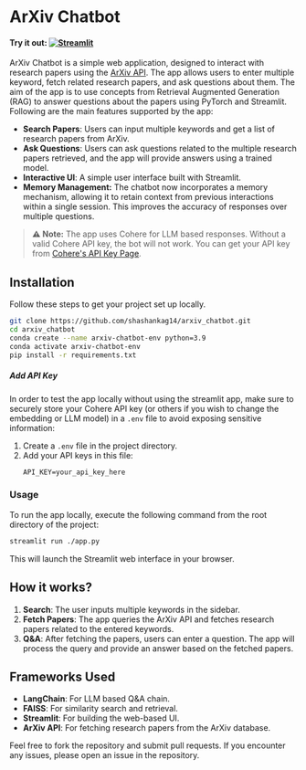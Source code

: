 
# ArXiv Chatbot

#### **Try it out:** [![Streamlit](https://static.streamlit.io/badges/streamlit_badge_black_white.svg)](https://arxivchatbot.streamlit.app/)

ArXiv Chatbot is a simple web application, designed to interact with research papers using the [ArXiv API](https://info.arxiv.org/help/api/index.html). The app allows users to enter multiple keyword, fetch related research papers, and ask questions about them. The aim of the app is to use concepts from Retrieval Augmented Generation (RAG) to answer questions about the papers using PyTorch and Streamlit. Following are the main features supported by the app:

- **Search Papers**: Users can input multiple keywords and get a list of research papers from ArXiv.
- **Ask Questions**: Users can ask questions related to the multiple research papers retrieved, and the app will provide answers using a trained model.
- **Interactive UI**: A simple user interface built with Streamlit.
- **Memory Management:** The chatbot now incorporates a memory mechanism, allowing it to retain context from previous interactions within a single session. This improves the accuracy of responses over multiple questions.

> **⚠️ Note:** The app uses Cohere for LLM based responses. Without a valid Cohere API key, the bot will not work. You can get your API key from [Cohere's API Key Page](https://dashboard.cohere.com/api-keys).

## Installation

Follow these steps to get your project set up locally.

  ```bash
  git clone https://github.com/shashankag14/arxiv_chatbot.git
  cd arxiv_chatbot
  conda create --name arxiv-chatbot-env python=3.9
  conda activate arxiv-chatbot-env
  pip install -r requirements.txt
  ```

##### Add API Key

In order to test the app locally without using the streamlit app, make sure to securely store your Cohere API key (or others if you wish to change the embedding or LLM model) in a `.env` file to avoid exposing sensitive information:

1. Create a `.env` file in the project directory.
2. Add your API keys in this file:
   ```plaintext
   API_KEY=your_api_key_here
   ```

### Usage

To run the app locally, execute the following command from the root directory of the project:

```bash
streamlit run ./app.py
```

This will launch the Streamlit web interface in your browser.

## How it works?

1. **Search**: The user inputs multiple keywords in the sidebar.
2. **Fetch Papers**: The app queries the ArXiv API and fetches research papers related to the entered keywords.
3. **Q&A**: After fetching the papers, users can enter a question. The app will process the query and provide an answer based on the fetched papers.

## Frameworks Used

- **LangChain**: For LLM based Q&A chain.
- **FAISS**: For similarity search and retrieval.
- **Streamlit**: For building the web-based UI.
- **ArXiv API**: For fetching research papers from the ArXiv database.

Feel free to fork the repository and submit pull requests. If you encounter any issues, please open an issue in the repository.

